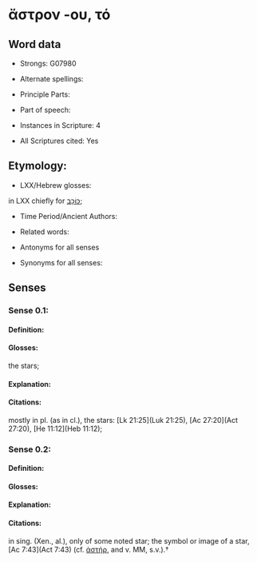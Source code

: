 # ἄστρον -ου, τό

<!-- Status: S2=NeedsEdits -->
<!-- Lexica used for edits:   -->

## Word data

* Strongs: G07980

* Alternate spellings:



* Principle Parts: 


* Part of speech: 


* Instances in Scripture: 4

* All Scriptures cited: Yes

## Etymology: 


* LXX/Hebrew glosses: 

in LXX chiefly for [כּוֹכָב](//en-uhl/H3556);

* Time Period/Ancient Authors: 


* Related words: 

* Antonyms for all senses

* Synonyms for all senses: 


## Senses 


### Sense  0.1: 

#### Definition: 

#### Glosses: 

the stars; 

#### Explanation: 


#### Citations: 

mostly in pl. (as   in cl.), the stars: [Lk 21:25](Luk 21:25), [Ac 27:20](Act 27:20), [He 11:12](Heb 11:12);

### Sense  0.2: 

#### Definition: 


#### Glosses:



#### Explanation:



#### Citations: 

in sing. (Xen., al.), only of some noted star; the symbol or image of a star, [Ac 7:43](Act 7:43) (cf. [ἀστήρ](), and v. MM, s.v.).†
